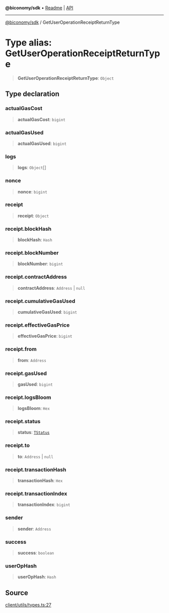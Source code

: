 **@biconomy/sdk** • [Readme](../README.md) \| [API](../globals.md)

***

[@biconomy/sdk](../README.md) / GetUserOperationReceiptReturnType

# Type alias: GetUserOperationReceiptReturnType

> **GetUserOperationReceiptReturnType**: `Object`

## Type declaration

### actualGasCost

> **actualGasCost**: `bigint`

### actualGasUsed

> **actualGasUsed**: `bigint`

### logs

> **logs**: `Object`[]

### nonce

> **nonce**: `bigint`

### receipt

> **receipt**: `Object`

### receipt.blockHash

> **blockHash**: `Hash`

### receipt.blockNumber

> **blockNumber**: `bigint`

### receipt.contractAddress

> **contractAddress**: `Address` \| `null`

### receipt.cumulativeGasUsed

> **cumulativeGasUsed**: `bigint`

### receipt.effectiveGasPrice

> **effectiveGasPrice**: `bigint`

### receipt.from

> **from**: `Address`

### receipt.gasUsed

> **gasUsed**: `bigint`

### receipt.logsBloom

> **logsBloom**: `Hex`

### receipt.status

> **status**: [`TStatus`](TStatus.md)

### receipt.to

> **to**: `Address` \| `null`

### receipt.transactionHash

> **transactionHash**: `Hex`

### receipt.transactionIndex

> **transactionIndex**: `bigint`

### sender

> **sender**: `Address`

### success

> **success**: `boolean`

### userOpHash

> **userOpHash**: `Hash`

## Source

[client/utils/types.ts:27](https://github.com/bcnmy/sdk/blob/main/src/client/utils/types.ts#L27)
